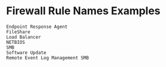 # Firewall Rule Names Examples

```
Endpoint Response Agent
FileShare
Load Balancer
NETBIOS
SMB
Software Update
Remote Event Log Management SMB
```